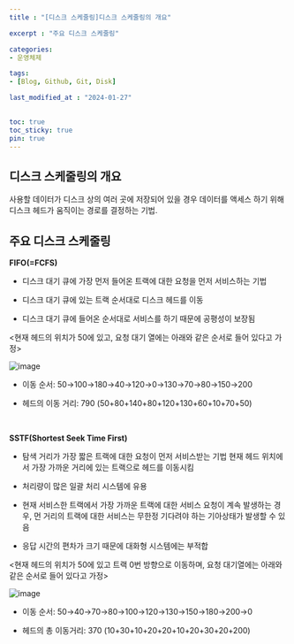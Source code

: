 ```yaml
---
title : "[디스크 스케줄링]디스크 스케줄링의 개요"

excerpt : "주요 디스크 스케줄링"

categories:
- 운영체제

tags: 
- [Blog, Github, Git, Disk]

last_modified_at : "2024-01-27"
  

toc: true
toc_sticky: true
pin: true
---
```


## 디스크 스케줄링의 개요

사용할 데이터가 디스크 상의 여러 곳에 저장되어 있을 경우 데이터를 액세스 하기 위해
디스크 헤드가 움직이는 경로를 결정하는 기법.



## 주요 디스크 스케줄링

**FIFO(=FCFS)**

- 디스크 대기 큐에 가장 먼저 들어온 트랙에 대한 요청을 먼저 서비스하는 기법

- 디스크 대기 큐에 있는 트랙 순서대로 디스크 헤드를 이동

- 디스크 대기 큐에 들어온 순서대로 서비스를 하기 때문에 공평성이 보장됨

<현재 헤드의 위치가 50에 있고, 요청 대기 열에는 아래와 같은 순서로 들어 있다고 가정>

![image](https://github.com/taeyoung0/taeyoung0.github.io/assets/115425415/2d39214d-3fe0-4627-baf3-d3bbf93cc869)

- 이동 순서: 50→100→180→40→120→0→130→70→80→150→200

- 헤드의 이동 거리: 790 (50+80+140+80+120+130+60+10+70+50)

<br/>

**SSTF(Shortest Seek Time First)** 

- 탐색 거리가 가장 짧은 트랙에 대한 요청이 먼저 서비스받는 기법
현재 헤드 위치에서 가장 가까운 거리에 있는 트랙으로 헤드를 이동시킴

- 처리량이 많은 일괄 처리 시스템에 유용

- 현재 서비스한 트랙에서 가장 가까운 트랙에 대한 서비스 요청이 계속 발생하는 경우, 먼 거리의 트랙에 대한 서비스는 무한정 기다려야 하는 기아상태가 발생할 수 있음

- 응답 시간의 편차가 크기 때문에 대화형 시스템에는 부적합

<현재 헤드의 위치가 50에 있고 트랙 0번 방향으로 이동하며, 요청 대기열에는 아래와 같은 순서로 들어 있다고 가정>

![image](https://github.com/taeyoung0/taeyoung0.github.io/assets/115425415/78eaa086-dce4-46b8-976b-964896bf903c)

- 이동 순서: 50→40→70→80→100→120→130→150→180→200→0

- 헤드의 총 이동거리: 370 (10+30+10+20+20+10+20+30+20+200)